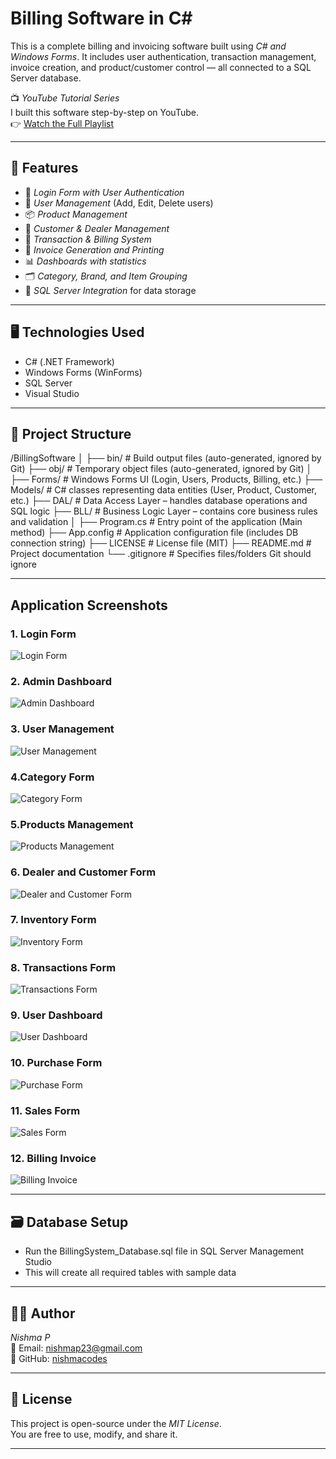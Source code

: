 # Billing Software in C#

This is a complete billing and invoicing software built using *C# and Windows Forms*. It includes user authentication, transaction management, invoice creation, and product/customer control — all connected to a SQL Server database.

📺 *YouTube Tutorial Series*  
I built this software step-by-step on YouTube.  
👉 [Watch the Full Playlist](https://youtube.com/playlist?list=PLBLPjjQlnVXVnz3Hksi1th0uHXxh6Dm3h&si=TTZrx02QdMEZhgBH)

---

## 🚀 Features

- 🔐 *Login Form with User Authentication*
- 👥 *User Management* (Add, Edit, Delete users)
- 📦 *Product Management*
- 👤 *Customer & Dealer Management*
- 🧾 *Transaction & Billing System*
- 📄 *Invoice Generation and Printing*
- 📊 *Dashboards with statistics*
- 🗂 *Category, Brand, and Item Grouping*
- 💾 *SQL Server Integration* for data storage

---

## 🖥 Technologies Used

- C# (.NET Framework)
- Windows Forms (WinForms)
- SQL Server
- Visual Studio

---

## 📂 Project Structure

/BillingSoftware
│
├── bin/ # Build output files (auto-generated, ignored by Git)
├── obj/ # Temporary object files (auto-generated, ignored by Git)
│
├── Forms/ # Windows Forms UI (Login, Users, Products, Billing, etc.)
├── Models/ # C# classes representing data entities (User, Product, Customer, etc.)
├── DAL/ # Data Access Layer – handles database operations and SQL logic
├── BLL/ # Business Logic Layer – contains core business rules and validation
│
├── Program.cs # Entry point of the application (Main method)
├── App.config # Application configuration file (includes DB connection string)
├── LICENSE # License file (MIT)
├── README.md # Project documentation
└── .gitignore # Specifies files/folders Git should ignore

---

## Application Screenshots

### 1. Login Form
![Login Form](./login_form.png)

### 2. Admin Dashboard
![Admin Dashboard](./admin_dashboard.png)

### 3. User Management
![User Management](./user_management.png)

### 4.Category Form
![Category Form](./category_form.png)

### 5.Products Management
![Products Management](./products_management.png)

### 6. Dealer and Customer Form
![Dealer and Customer Form](./dealer_customer_form.png)

### 7. Inventory Form
![Inventory Form](./inventory_form.png)

### 8. Transactions Form
![Transactions Form](./transactions_form.png)

### 9. User Dashboard
![User Dashboard](./user_dashboard.png)

### 10. Purchase Form
![Purchase Form](./purchase_form.png)

### 11. Sales Form
![Sales Form](./sales_form.png)

### 12. Billing Invoice
![Billing Invoice](./billing_invoice.png)

---

 ## 🗃 Database Setup 

- Run the BillingSystem_Database.sql file in SQL Server Management Studio  
- This will create all required tables with sample data

---

## 👩‍💻 Author

*Nishma P*  
📧 Email: nishmap23@gmail.com  
🔗 GitHub: [nishmacodes](https://github.com/nishmacodes)

---

## 📄 License

This project is open-source under the *MIT License*.  
You are free to use, modify, and share it.

---



